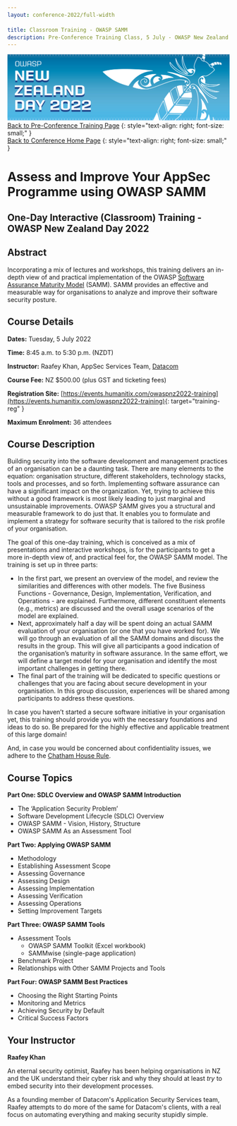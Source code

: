 ```yaml
---
layout: conference-2022/full-width

title: Classroom Training - OWASP SAMM
description: Pre-Conference Training Class, 5 July - OWASP New Zealand Day 2022 
---
```


[![Web Banner](/assets/images/2022_Banner_Graphic.jpg)](/conference/)   
[Back to Pre-Conference Training Page](training.md)
{: style="text-align: right; font-size: small;" }   
[Back to Conference Home Page](index.md)
{: style="text-align: right; font-size: small;" }   

# Assess and Improve Your AppSec Programme using OWASP SAMM

## One-Day Interactive (Classroom) Training - OWASP New Zealand Day 2022

## Abstract

Incorporating a mix of lectures and workshops, this training delivers an in-depth view of and practical implementation of the OWASP [Software Assurance Maturity Model](https://owaspsamm.org) (SAMM). SAMM provides an effective and measurable way for organisations to analyze and improve their software security posture.

## Course Details 

**Dates:** Tuesday, 5 July 2022

**Time:** 8:45 a.m. to 5:30 p.m. (NZDT)

**Instructor:** Raafey Khan, AppSec Services Team, [Datacom](https://datacom.co.nz/)   

**Course Fee:** NZ $500.00 (plus GST and ticketing fees)

**Registration Site:** [https://events.humanitix.com/owaspnz2022-training](https://events.humanitix.com/owaspnz2022-training){: target="training-reg" }

**Maximum Enrolment:** 36 attendees

## Course Description

Building security into the software development and management practices of an organisation can be a daunting task. There are many elements to the equation: organisation structure, different stakeholders, technology stacks, tools and processes, and so forth. Implementing software assurance can have a significant impact on the organization. Yet, trying to achieve this without a good framework is most likely leading to just marginal and unsustainable improvements. OWASP SAMM gives you a structural and measurable framework to do just that. It enables you to formulate and implement a strategy for software security that is tailored to the risk profile of your organisation.

The goal of this one-day training, which is conceived as a mix of presentations and interactive workshops, is for the participants to get a more in-depth view of, and practical feel for, the OWASP SAMM model. The training is set up in three parts:

* In the first part, we present an overview of the model, and review the similarities and differences with other models. The five Business Functions - Governance, Design, Implementation, Verification, and Operations - are explained. Furthermore, different constituent elements (e.g., metrics) are discussed and the overall usage scenarios of the model are explained.
* Next, approximately half a day will be spent doing an actual SAMM evaluation of your organisation (or one that you have worked for). We will go through an evaluation of all the SAMM domains and discuss the results in the group. This will give all participants a good indication of the organisation’s maturity in software assurance. In the same effort, we will define a target model for your organisation and identify the most important challenges in getting there. 
* The final part of the training will be dedicated to specific questions or challenges that you are facing about secure development in your organisation. In this group discussion, experiences will be shared among participants to address these questions.

In case you haven’t started a secure software initiative in your organisation yet, this training should provide you with the necessary foundations and ideas to do so. Be prepared for the highly effective and applicable treatment of this large domain!

And, in case you would be concerned about confidentiality issues, we adhere to the [Chatham House Rule](https://www.chathamhouse.org/about-us/chatham-house-rule).

## Course Topics

**Part One: SDLC Overview and OWASP SAMM Introduction**

* The ‘Application Security Problem’
* Software Development Lifecycle (SDLC) Overview
* OWASP SAMM - Vision, History, Structure
* OWASP SAMM As an Assessment Tool

**Part Two: Applying OWASP SAMM**

* Methodology
* Establishing Assessment Scope
* Assessing Governance
* Assessing Design
* Assessing Implementation
* Assessing Verification
* Assessing Operations
* Setting Improvement Targets

**Part Three: OWASP SAMM Tools**

* Assessment Tools
    * OWASP SAMM Toolkit (Excel workbook)
    * SAMMwise (single-page application)
* Benchmark Project
* Relationships with Other SAMM Projects and Tools

**Part Four: OWASP SAMM Best Practices**

* Choosing the Right Starting Points
* Monitoring and Metrics
* Achieving Security by Default
* Critical Success Factors

## Your Instructor

**Raafey Khan**

An eternal security optimist, Raafey has been helping organisations in NZ and the UK understand their cyber risk and why they should at least *try* to embed security into their development processes.

As a founding member of Datacom's Application Security Services team, Raafey attempts to do more of the same for Datacom's clients, with a real focus on automating everything and making security stupidly simple.
